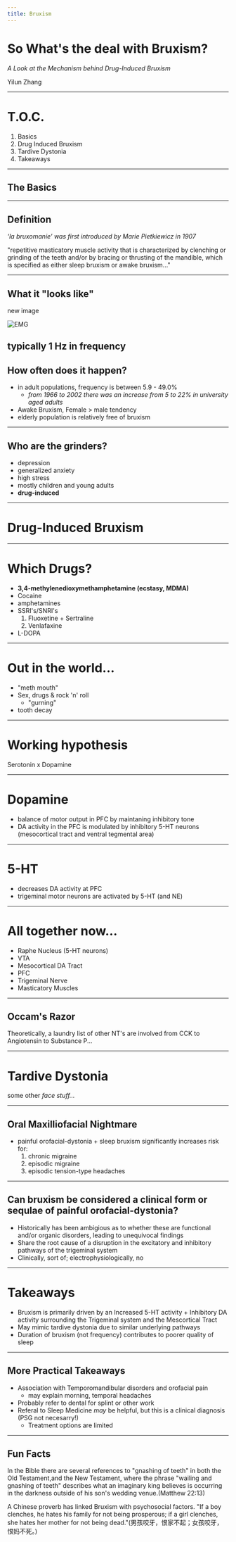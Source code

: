 ```yaml
---
title: Bruxism
---
```


# So What's the deal with Bruxism?
*A Look at the Mechanism behind Drug-Induced Bruxism*

Yilun Zhang


---
# T.O.C.

1. Basics
2. Drug Induced Bruxism
3. Tardive Dystonia
4. Takeaways


---
## The Basics

----

## Definition

*‘la bruxomanie’ was first introduced by Marie
Pietkiewicz in 1907* 

"repetitive masticatory muscle activity that is characterized
by clenching or grinding of the teeth and/or by bracing or thrusting of the mandible,
which is specified as either sleep bruxism or awake bruxism..."

----
## What it "looks like"
new image

![EMG](https://github.com/yzhang1337/prez/blob/daff19d15036a19c593efc133ef2ccd924316aba/docs/attachments/brux-musc.png)


**typically 1 Hz in frequency**
----
## How often does it happen?

- in adult populations, frequency is between 5.9 - 49.0%
    - *from 1966 to 2002 there was an increase from 5 to 22% in university aged adults*
- Awake Bruxism, Female > male tendency 
- elderly population is relatively free of bruxism


----
## Who are the grinders?

- depression
- generalized anxiety
- high stress
- mostly children and young adults
- **drug-induced**

---
# Drug-Induced Bruxism

----
# Which Drugs?

-  **3,4-methylenedioxymethamphetamine (ecstasy, MDMA)**
- Cocaine
- amphetamines
- SSRI's/SNRI's
    1. Fluoxetine + Sertraline
    2. Venlafaxine
- L-DOPA

----
# Out in the world...

- "meth mouth"
- Sex, drugs & rock 'n' roll
    - "gurning"
- tooth decay

----
# Working hypothesis

Serotonin x Dopamine

----
# Dopamine
- balance of motor output in PFC by maintaning inhibitory tone
- DA activity in the PFC is modulated by inhibitory 5-HT neurons (mesocortical tract and ventral tegmental area)

----
# 5-HT
- decreases DA activity at PFC
- trigeminal motor neurons are activated by 5-HT (and NE)

----
# All together now...

- Raphe Nucleus (5-HT neurons)
- VTA
- Mesocortical DA Tract
- PFC
- Trigeminal Nerve
- Masticatory Muscles

----
## Occam's Razor

Theoretically, a laundry list of other NT's are involved from CCK to Angiotensin to Substance P... 

---
# Tardive Dystonia
some other *face stuff...*

----
## Oral Maxilliofacial Nightmare

- painful orofacial-dystonia + sleep bruxism significantly increases risk for:
    1. chronic migraine
    2. episodic migraine
    3. episodic tension-type headaches

----
## Can bruxism be considered a clinical form or sequlae of painful orofacial-dystonia?

- Historically has been ambigious as to whether these are functional and/or organic disorders, leading to unequivocal findings
- Share the root cause of a disruption in the excitatory and inhibitory pathways of the trigeminal system
- Clinically, sort of; electrophysiologically, no



---
# Takeaways
- Bruxism is primarily driven by an Increased 5-HT activity + Inhibitory DA activity surrounding the Trigeminal system and the Mescortical Tract
- May mimic tardive dystonia due to similar underlying pathways
- Duration of bruxism (not frequency) contributes to poorer quality of sleep


----
## More Practical Takeaways
- Association with Temporomandibular disorders and orofacial pain
    + may explain morning, temporal headaches
- Probably refer to dental for splint or other work
- Referal to Sleep Medicine *may* be helpful, but this is a clinical diagnosis (PSG not necesarry!)
    + Treatment options are limited

----
## Fun Facts

In the Bible there are several references to "gnashing of teeth" in both the Old Testament,and the New Testament, where the phrase "wailing and gnashing of teeth" describes what an imaginary king believes is occurring in the darkness outside of his son's wedding venue.(Matthew 22:13)

A Chinese proverb has linked Bruxism with psychosocial factors. "If a boy clenches, he hates his family for not being prosperous; if a girl clenches, she hates her mother for not being dead."(男孩咬牙，恨家不起；女孩咬牙，恨妈不死。)
